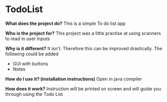 # TodoList

**What does the project do?**
This is a simple To do list app

**Who is the project for?**
This project was a little practise at using scanners to read in user inputs

**Why is it different?** 
It isn't. Therefore this can be improved drastically. The following could be added
- GUI with buttons
- Notes

**How do I use it? (installation instructions)** 
Open in java compiler

**How does it work?**
Instruction will be printed on screen and will guide you through using the Todo List
